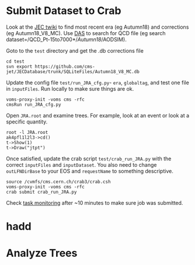 # Submit Dataset to Crab

Look at the [JEC twiki](https://twiki.cern.ch/twiki/bin/viewauth/CMS/JECDataMC#Recommended_for_MC) to find most recent era (eg Autumn18) and corrections (eg Autumn18_V8_MC).
Use [DAS](https://cmsweb.cern.ch/das/request?view=list&limit=50&instance=prod%2Fglobal&input=dataset%3D%2FQCD_Pt-15to7000*%2F*Autumn18*%2FAODSIM) to search for QCD file (eg search dataset=/QCD_Pt-15to7000*/*Autumn18*/AODSIM).

Goto to the `test` directory and get the .db corrections file

    cd test
    svn export https://github.com/cms-jet/JECDatabase/trunk/SQLiteFiles/Autumn18_V8_MC.db

Update the config file `test/run_JRA_cfg.py`- `era`, `globaltag`, and test one file in `inputFiles`. 
Run locally to make sure things are ok.

    voms-proxy-init -voms cms -rfc
    cmsRun run_JRA_cfg.py

Open `JRA.root` and examine trees. For example, look at an event or look at a specific quantity.

    root -l JRA.root
    ak4pfl1l2l3->cd()
    t->Show(1)
    t->Draw("jtpt")    

Once satisfied, update the crab script `test/crab_run_JRA.py` with the correct `inputFiles` and `inputDataset`.
You also need to change `outLFNDirBase` to your EOS and `requestName` to something descriptive.

    source /cvmfs/cms.cern.ch/crab3/crab.csh
    voms-proxy-init -voms cms -rfc
    crab submit crab_run_JRA.py

Check [task monitoring](http://dashb-cms-job.cern.ch/dashboard/templates/task-analysis/) after ~10 minutes to make sure job was submitted.

# hadd



# Analyze Trees
